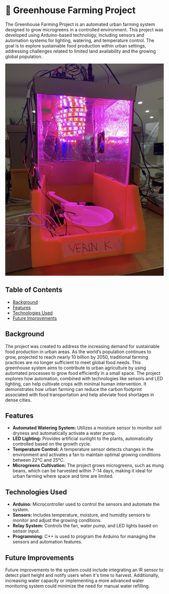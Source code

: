 # 🌾 Greenhouse Farming Project

The Greenhouse Farming Project is an automated urban farming system designed to grow microgreens in a controlled environment. This project was developed using Arduino-based technology, including sensors and automation systems for lighting, watering, and temperature control. The goal is to explore sustainable food production within urban settings, addressing challenges related to limited land availability and the growing global population.

![Greenhouse](https://github.com/yerin16/greenhouse-farming/blob/main/images/greenhouse.png?raw=true)


## Table of Contents

- [Background](#background)
- [Features](#features)
- [Technologies Used](#technologies-used)
- [Future Improvements](#future-improvements)

## Background

The project was created to address the increasing demand for sustainable food production in urban areas. As the world’s population continues to grow, projected to reach nearly 10 billion by 2050, traditional farming practices are no longer sufficient to meet global food needs. This greenhouse system aims to contribute to urban agriculture by using automated processes to grow food efficiently in a small space. The project explores how automation, combined with technologies like sensors and LED lighting, can help cultivate crops with minimal human intervention. It demonstrates how urban farming can reduce the carbon footprint associated with food transportation and help alleviate food shortages in dense cities.

## Features

- **Automated Watering System:** Utilizes a moisture sensor to monitor soil dryness and automatically activate a water pump.
- **LED Lighting:** Provides artificial sunlight to the plants, automatically controlled based on the growth cycle.
- **Temperature Control:** A temperature sensor detects changes in the environment and activates a fan to maintain optimal growing conditions between 22°C and 25°C.
- **Microgreens Cultivation:** The project grows microgreens, such as mung beans, which can be harvested within 7-14 days, making it ideal for urban farming where space and time are limited.

## Technologies Used
- **Arduino:** Microcontroller used to control the sensors and automate the system.
- **Sensors:** Includes temperature, moisture, and humidity sensors to monitor and adjust the growing conditions.
- **Relay System:** Controls the fan, water pump, and LED lights based on sensor input.
- **Programming:** C++ is used to program the Arduino for managing the sensors and automation features.

## Future Improvements

Future improvements to the system could include integrating an IR sensor to detect plant height and notify users when it's time to harvest. Additionally, increasing water capacity or implementing a more advanced water monitoring system could minimize the need for manual water refilling.